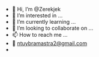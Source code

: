 - 👋 Hi, I’m @Zerekjek
- 👀 I’m interested in ...
- 🌱 I’m currently learning ...
- 💞️ I’m looking to collaborate on ...
- 📫 How to reach me ...
- 📧 ntuybramastra2@gmail.com
- 
<!---
Zerekjek/Zerekjek is a ✨ special ✨ repository because its `README.md` (this file) appears on your GitHub profile.
You can click the Preview link to take a look at your changes.
--->
